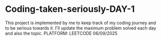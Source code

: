 # Coding-taken-seriously-DAY-1
This project is implemented by me to keep track of my coding journey and to be serious towards it. I'll update the maximum problem solved each day and also the topic. PLATFORM: LEETCODE 
06/09/2025

